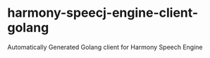 # harmony-speecj-engine-client-golang
Automatically Generated Golang client for Harmony Speech Engine

